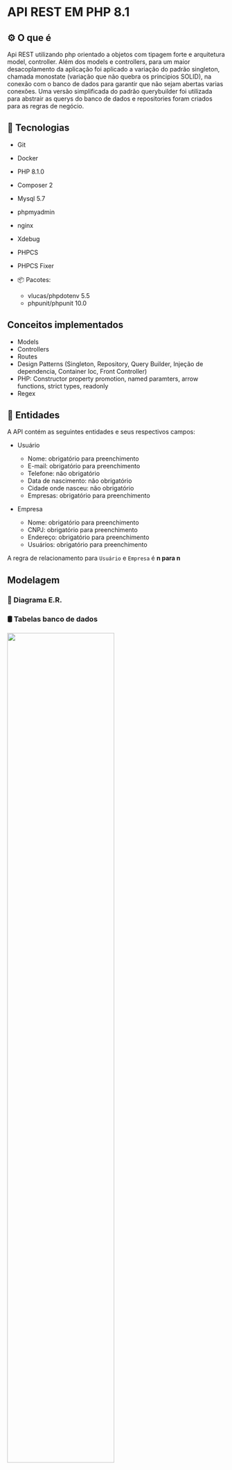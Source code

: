 # API REST EM PHP 8.1

## ⚙️ O que é

Api REST utilizando php orientado a objetos com tipagem forte e arquitetura model, controller. Além dos models e controllers, para um maior desacoplamento da aplicação foi aplicado a variação do padrão singleton, chamada monostate (variação que não quebra os principios SOLID), na conexão com o banco de dados para garantir que não sejam abertas varias conexões.
Uma versão simplificada do padrão querybuilder foi utilizada para abstrair as querys do banco de dados e repositories foram criados para as regras de negócio.

## 📌 Tecnologias

- Git
- Docker
- PHP 8.1.0
- Composer 2
- Mysql 5.7
- phpmyadmin
- nginx
- Xdebug
- PHPCS
- PHPCS Fixer

- 📦 Pacotes:

    - vlucas/phpdotenv 5.5
    - phpunit/phpunit 10.0

## Conceitos implementados

- Models
- Controllers
- Routes
- Design Patterns (Singleton, Repository, Query Builder, Injeção de dependencia, Container Ioc, Front Controller)
- PHP: Constructor property promotion, named paramters, arrow functions, strict types, readonly
- Regex

## 📝 Entidades

A API contém as seguintes entidades e seus respectivos campos:

- Usuário
    - Nome: obrigatório para preenchimento
    - E-mail: obrigatório para preenchimento
    - Telefone: não obrigatório
    - Data de nascimento: não obrigatório
    - Cidade onde nasceu: não obrigatório
    - Empresas: obrigatório para preenchimento

- Empresa
    - Nome: obrigatório para preenchimento
    - CNPJ: obrigatório para preenchimento
    - Endereço: obrigatório para preenchimento
    - Usuários: obrigatório para preenchimento

A regra de relacionamento para `Usuário` e `Empresa` é  __n para n__

## Modelagem

### 🔶 Diagrama E.R.

### 🛢 Tabelas banco de dados

<img src="./docs/db.png" width="70%">

## 🏛️ Arquitetura

📦api-rest  
┣ 📂docker-compose  
┃ ┗ 📜k6-load-testing-results.json  
┣ 📂public  
┃ ┗ 📜img.png  
┣ 📂src  
┃ ┣ 📂Controllers  
┃ ┃ ┣ 📜login.request.js  
┃ ┃ ┣ 📜products.request.js  
┃ ┃ ┗ 📜users.request.js  
┃ ┣ 📂DB  
┃ ┃ ┣ 📜FullFlowLoad.test.js  
┃ ┃ ┗ 📜FullFlowStress.test.js 
┃ ┣ 📂Http 
┃ ┣ 📂Models 
┃ ┣ 📂Repositories 
┃ ┗ 📂Util  
┃ ┃ ┗ 📜utils.js 
┃ ┗ 📂config
┃ ┗ 📂routes
┣ 📂tests
┃ ┗ 📜img.png
┣ 📜.env-example 
┣ 📜.gitignore  
┣ 📜README.md  
┣ 📜90-xdebug.ini
┣ 📜Dockerfile
┣ 📜README.md
┣ 📜composer.json 
┣ 📜composer.lock
┣ 📜docker-compose.yml  
┣ 📜phpunit.xml

## 👨‍🏫 Tutorial de como rodar a aplicação:

### Softwares necessários

- 🐳 Docker
- 👾 Docker-Compose

#### Paso a passo

- Instalando

    - Se possui o git instalado:

        - Clone o repositório em: https://github.com/MatheusHonorato/php-projeto-pessoal

    - Se não possui o git instalado:

        - Acesse:  https://github.com/MatheusHonorato/php-projeto-pessoal

        - Clique em: CODE > Download ZIP

- Rodando a api

    Após efetuar o download do projeto é necessário executar os seguintes passos:

    - Habilite a instalação do seu docker;
    - Acesse a raiz do projeto e rode: 'docker run build' para fazer o build do arquivo Dockerfile;
    - Copie o arquivo `.env-example` e renomeie para `.env`;
    - Após o build rode o comando: 'docker-compose up -d' para subir os containers, rodar a aplicação e o script build para criar as tabelas no banco e inserir dados default;
    - Acesse o bash do container php com o comando: 
    ```bash docker exec -ti app``` e rode o comando: ```bash composer install``` para instalar as dependencias do projeto;
    - Aguarde alguns segundos e acesse o servidor da aplicação que estará disponível em: http://localhost:8000;
    - Se ocorrer algum erro rode ```bash docker-compose ps``` e verifique a coluna `State` de cada container, se alguma não estiver como `Up` provavelmente alguma porta já está sendo utilizada no sistema,
para resolver de forma rapida e conseguir testar a aplicação altere as portas utilizadas pelos containers no arquivo docker-compose.yml, rode ```bash docker-compose down``` e inicie o processo novamente.
    - A API pode ser testada de maneira isolada em softwares como o insomnia ou postman.

- Rodando testes

    Para rodar os testes é necessário acessar o container docker onde o php está sendo interpretado utilizando o seguinte comando: ```bash docker exec -ti app bash```. Em seguinda execute o comando ```bash vendor/bin/phpunit tests/``` para rodar os testes.

    Para verificar a cobertura dos testes passe a flag ```bash --coverage-text```

- Rodando PHPCS

    Para rodar o PHP CS acesse o container app como descrito anteriormente e então execute: ```bash php vendor/bin/phpcs src``` & ```bash php vendor/bin/phpcs public```

- Rodando PHPCBF

    Para rodar o PHP CS acesse o container app como descrito anteriormente e então execute: ```bash php vendor/bin/phpcbf src``` & ```bash php vendor/bin/phpcbf public```

- Rodando PHPCS Fixer

    Para rodar o PHP CS Fixer acesse o container app como descrito anteriormente e então execute: ```bash php vendor/bin/php-cs-fixer fix src``` & ```bash php vendor/bin/php-cs-fixer fix public```

# Rotas API:

## Companies

CompanyFind

    Método: GET

    Endereço: http://localhost:8000/companies/1

CompanyList

    Método: GET

    Endereço: http://localhost:8000/companies

CompanySearch

    Método: GET

    Endereço: http://localhost:8000/companies?name=empresa

CompanyCreate

    Método: POST

    Endereço: http://localhost:8000/companies

    JSON:

    {
        "name": "Empresa teste updaterrr",
        "cnpj": "12345600001",
        "address": "Rua exemplo",
        "user_ids": [1]
    }

CompanyUpdate

    Método: PUT

    Endereço: http://localhost:8000/companies/1

    JSON:

    {
        "name": "Empresa teste updaterrr",
        "cnpj": "12345600001",
        "address": "Rua exemplo",
        "user_ids": [1]
    }

CompanyDelete

    Método: DELETE

    Endeeço: http://localhost:8000/companies/1

## Users

UserFind

    Método: GET

    Endereço: http://localhost:8000/users/1

UserList

    Método: GET

    Endereço: http://localhost:8000/users

UserSearch

    Método: GET

    Endereço: http://localhost:8000/users?name=empresa

UserCreate

    Método: POST

    Endereço: http://localhost:8000/users

    JSON:

    {
        "name": "testek",
        "email": "testek@testekt.com",
        "date": "2020-05-05",
        "city": "moc",
        "phone": "3222222",
        "company_ids": [1]
    }

UserUpdate

    Método: PUT

    Endereço: http://localhost:8000/users/1

    JSON:

    {
        "name": "testek",
        "email": "testek@testekt.com",
        "date": "2020-05-05",
        "city": "moc",
        "phone": "3222222",
        "company_ids": [1]
    }

UserDelete

    Método: DELETE

    Endeeço: http://localhost:8000/users/1

## Refatorar

- Relacionamentos de associação (agregação) nas models
- Request.php v
- Validator.php
- QueryBuilder.php *********
- Exceções
- Segregar Contato de Pessoa
- Segregar Endereço de Pessoa
- Aplicar: https://github.com/MatheusHonorato/clean-code-php
- Terminar diagrama arquitetura
- Adicionar diagrama E.R.
- Adicionar diagrama de classes
- Revisar OWASP
- Testes unitários e de integração